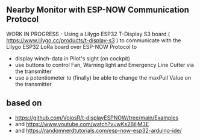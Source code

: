 ## Nearby Monitor with ESP-NOW Communication Protocol ##
 WORK IN PROGRESS - Using a Lilygo ESP32 T-Display S3 board ( https://www.lilygo.cc/products/t-display-s3 ) 
 to communicate with the Lilygo ESP32 LoRa board over ESP-NOW Protocol to
 - display winch-data in Pilot's sight (on cockpit)
 - use buttons to control Fan, Warning light and Emergency Line Cutter via the transmitter
 - use a potentiometer to (finally) be able to change the maxPull Value on the transmitter

## based on ##
 - https://github.com/VolosR/t-displayESPNOW/tree/main/Examples
 - and https://www.youtube.com/watch?v=wKs2BjljM3E
 - and https://randomnerdtutorials.com/esp-now-esp32-arduino-ide/
